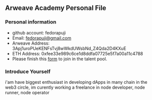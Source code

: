 ## Arweave Academy Personal File

### Personal information

- github account: fedorapuji
- Email: fedorapuji@gmail.com
- Arweave Address: 3Apj1uroPUeKENFsTvj8wWkdUWsbNd_Z4Qda2D4KXuE
- ETH Address: 0xfee33e989c6ce1d8ddfa07725e5f7a00a11c4788
- Please finish this [form](https://docs.google.com/forms/d/e/1FAIpQLSfWA5fIIcBgmRppm3jNz5vmf9Mai_QMVil-2pO4r7YKn_Zhtw/viewform?usp=sf_link) to join in the talent pool.

### Introduce Yourself
i'am have biggest enthusiast in developing dApps in many chain in the web3 circle, im curently working a freelance in node developer, node runner, node operator 